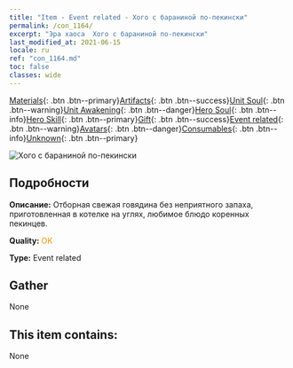 ```yaml
---
title: "Item - Event related - Хого с бараниной по-пекински"
permalink: /con_1164/
excerpt: "Эра хаоса  Хого с бараниной по-пекински"
last_modified_at: 2021-06-15
locale: ru
ref: "con_1164.md"
toc: false
classes: wide
---
```

 [Materials](/ItemsRU/){: .btn .btn--primary}[Artifacts](/ItemsRU/Artifacts/){: .btn .btn--success}[Unit Soul](/ItemsRU/UnitSoul/){: .btn .btn--warning}[Unit Awakening](/ItemsRU/UnitAwakening/){: .btn .btn--danger}[Hero Soul](/ItemsRU/HeroSoul/){: .btn .btn--info}[Hero Skill](/ItemsRU/HeroSkill/){: .btn .btn--primary}[Gift](/ItemsRU/Gift/){: .btn .btn--success}[Event related](/ItemsRU/Events/){: .btn .btn--warning}[Avatars](/ItemsRU/Avatars/){: .btn .btn--danger}[Consumables](/ItemsRU/Consumables/){: .btn .btn--info}[Unknown](/ItemsRU/Unknown/){: .btn .btn--primary}

 ![Хого с бараниной по-пекински](/images/t/i_81511111.png)

## Подробности
 **Описание:** Отборная свежая говядина без неприятного запаха, приготовленная в котелке на углях, любимое блюдо коренных пекинцев.

 **Quality:** <span style="color: #FF8C00">OK</span>

 **Type:** Event related

## Gather

  None

## This item contains:

  None

